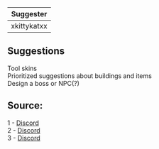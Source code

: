 |  Suggester  |
| :---------: |
| xkittykatxx |

## Suggestions

Tool skins<br>
Prioritized suggestions about buildings and items<br>
Design a boss or NPC(?)

## Source:<br>

1 - [Discord](https://discord.com/channels/1109683514732990534/1109735420322922506/1268728810522804275)<br>
2 - [Discord](https://discord.com/channels/1109683514732990534/1109735420322922506/1268729107399704577)<br>
3 - [Discord](https://discord.com/channels/1109683514732990534/1109735420322922506/1268729336744378412)
